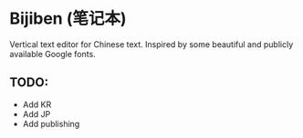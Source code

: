# Bijiben (笔记本)

Vertical text editor for Chinese text. Inspired by some beautiful and publicly available Google fonts.

## TODO:

- Add KR
- Add JP
- Add publishing
